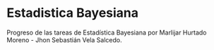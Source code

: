 # Estadistica Bayesiana
Progreso de las tareas de Estadística Bayesiana
por Marlijar Hurtado Moreno - Jhon Sebastián Vela Salcedo.
